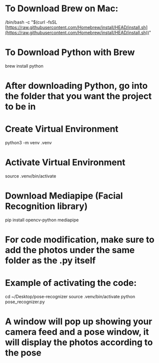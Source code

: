 # To Download Brew on Mac:
/bin/bash -c "$(curl -fsSL [https://raw.githubusercontent.com/Homebrew/install/HEAD/install.sh](https://raw.githubusercontent.com/Homebrew/install/HEAD/install.sh))"

# To Download Python with Brew
brew install python

# After downloading Python, go into the folder that you want the project to be in

# Create Virtual Environment
python3 -m venv .venv

# Activate Virtual Environment
source .venv/bin/activate

# Download Mediapipe (Facial Recognition library)
pip install opencv-python mediapipe

# For code modification, make sure to add the photos under the same folder as the .py itself

# Example of activating the code:
cd ~/Desktop/pose-recognizer
source .venv/bin/activate
python pose_recognizer.py

# A window will pop up showing your camera feed and a pose window, it will display the photos according to the pose
